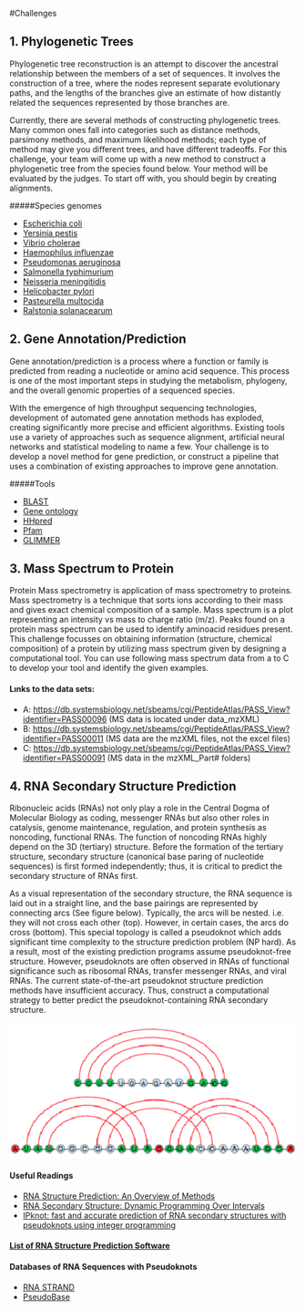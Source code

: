 #Challenges 

## 1. Phylogenetic Trees
Phylogenetic tree reconstruction is an attempt to discover the ancestral relationship between the members of a set of sequences. It involves the construction of a tree, where the nodes represent separate evolutionary paths, and the lengths of the branches give an estimate of how distantly related the sequences represented by those branches are.

Currently, there are several methods of constructing phylogenetic trees. Many common ones fall into categories such as distance methods, parsimony methods, and maximum likelihood methods; each type of method may give you different trees, and have different tradeoffs. For this challenge, your team will come up with a new method to construct a phylogenetic tree from the species found below. Your method will be evaluated by the judges. To start off with, you should begin by creating alignments. 

#####Species genomes
* [Escherichia coli](http://www.ncbi.nlm.nih.gov/genome/?term=Escherichia%20coli)
* [Yersinia pestis](http://www.ncbi.nlm.nih.gov/genome/?term=Yersinia+pestis)
* [Vibrio cholerae](http://www.ncbi.nlm.nih.gov/genome/?term=Vibrio+cholerae)
* [Haemophilus influenzae](http://www.ncbi.nlm.nih.gov/genome/?term=Haemophilus+influenzae)
* [Pseudomonas aeruginosa](http://www.ncbi.nlm.nih.gov/genome/?term=Pseudomonas+aeruginosa)
* [Salmonella typhimurium](http://www.ncbi.nlm.nih.gov/genome/?term=Salmonella+typhimurium)
* [Neisseria meningitidis](http://www.ncbi.nlm.nih.gov/genome/?term=Neisseria+meningitidis)
* [Helicobacter pylori](http://www.ncbi.nlm.nih.gov/genome/?term=Helicobacter+pylori)
* [Pasteurella multocida](http://www.ncbi.nlm.nih.gov/genome/?term=Pasteurella+multocida)
* [Ralstonia solanacearum](http://www.ncbi.nlm.nih.gov/genome/?term=Ralstonia+solanacearum)

## 2. Gene Annotation/Prediction
Gene annotation/prediction is a process where a function or family is predicted from reading a nucleotide or amino acid sequence. This process is one of the most important steps in studying the metabolism, phylogeny, and the overall genomic properties of a sequenced species. 

With the emergence of high throughput sequencing technologies, development of automated gene annotation methods has exploded, creating significantly more precise and efficient algorithms. Existing tools use a variety of approaches such as sequence alignment, artificial neural networks and statistical modeling to name a few. Your challenge is to develop a novel method for gene prediction, or construct a pipeline that uses a combination of existing approaches to improve gene annotation. 

#####Tools
* [BLAST](http://blast.ncbi.nlm.nih.gov/Blast.cgi)
* [Gene ontology](http://geneontology.org/)
* [HHpred](http://toolkit.tuebingen.mpg.de/hhpred)
* [Pfam](http://pfam.xfam.org/)
* [GLIMMER](http://www.cbcb.umd.edu/software/glimmer-mg/)

## 3. Mass Spectrum to Protein

Protein Mass spectrometry is application of mass spectrometry to proteins. Mass spectrometry is a technique that sorts ions according to their mass and gives exact chemical composition of a sample. Mass spectrum is a plot representing an intensity vs mass to charge ratio (m/z).  Peaks found on a protein mass spectrum can be used to identify aminoacid residues present. This challenge focusses on obtaining information (structure, chemical composition) of a protein by utilizing mass spectrum given by designing a computational tool. You can use following mass spectrum data from a to C to develop your tool and identify the given examples.

#### Lınks to the data sets:
- A: https://db.systemsbiology.net/sbeams/cgi/PeptideAtlas/PASS_View?identifier=PASS00096 (MS data is located under data_mzXML)
- B: https://db.systemsbiology.net/sbeams/cgi/PeptideAtlas/PASS_View?identifier=PASS00011 (MS data are the mzXML files, not the excel files)
- C: https://db.systemsbiology.net/sbeams/cgi/PeptideAtlas/PASS_View?identifier=PASS00091 (MS data in the mzXML_Part# folders)


## 4. RNA Secondary Structure Prediction

Ribonucleic acids (RNAs) not only play a role in the Central Dogma of Molecular Biology as coding, messenger RNAs but also other roles in catalysis, genome maintenance, regulation, and protein synthesis as noncoding, functional RNAs. The function of noncoding RNAs highly depend on the 3D (tertiary) structure. Before the formation of the tertiary structure, secondary structure (canonical base paring of nucleotide sequences) is first formed independently; thus, it is critical to predict the secondary structure of RNAs first. 

As a visual representation of the secondary structure, the RNA sequence is laid out in a straight line, and the base pairings are represented by connecting arcs (See figure below). Typically, the arcs will be nested. i.e. they will not cross each other (top). However, in certain cases, the arcs do cross (bottom). This special topology is called a pseudoknot which adds significant time complexity to the structure prediction problem (NP hard). As a result, most of the existing prediction programs assume pseudoknot-free structure. However, pseudoknots are often observed in RNAs of functional significance such as ribosomal RNAs, transfer messenger RNAs, and viral RNAs. The current state-of-the-art pseudoknot structure prediction methods have insufficient accuracy. Thus, construct a computational strategy to better predict the pseudoknot-containing RNA secondary structure. 

![alt text](https://github.com/ACalza/UofTBiohacks/blob/master/static/src/RNA%20Secondary%20Struct.png)

#### Useful Readings
* [RNA Structure Prediction: An Overview of Methods](https://drive.google.com/open?id=0B2ujBo4yLWjjdWdlX3pXcVJWX1E)
* [RNA Secondary Structure: Dynamic Programming Over Intervals](https://drive.google.com/open?id=0B2ujBo4yLWjjN2pSWlV1VkxjVkE)
* [IPknot: fast and accurate prediction of RNA secondary structures with pseudoknots using integer programming](https://drive.google.com/open?id=0B2ujBo4yLWjjcUZrdThNM3dBZnc)

#### [List of RNA Structure Prediction Software](https://en.wikipedia.org/wiki/List_of_RNA_structure_prediction_software)

#### Databases of RNA Sequences with Pseudoknots
* [RNA STRAND](http://www.rnasoft.ca/strand/)
* [PseudoBase](http://pseudobaseplusplus.utep.edu/)
